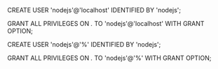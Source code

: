 
CREATE USER 'nodejs'@'localhost' IDENTIFIED BY 'nodejs';

GRANT ALL PRIVILEGES ON *.* TO 'nodejs'@'localhost' WITH GRANT OPTION;

CREATE USER 'nodejs'@'%' IDENTIFIED BY 'nodejs';

GRANT ALL PRIVILEGES ON *.* TO 'nodejs'@'%' WITH GRANT OPTION;